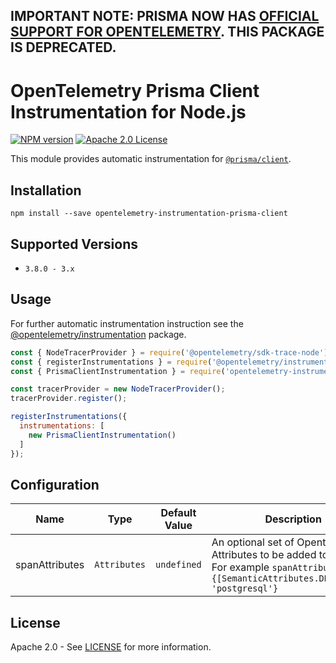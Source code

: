 ## IMPORTANT NOTE: PRISMA NOW HAS [OFFICIAL SUPPORT FOR OPENTELEMETRY](https://www.prisma.io/docs/concepts/components/prisma-client/opentelemetry-tracing). THIS PACKAGE IS DEPRECATED.

# OpenTelemetry Prisma Client Instrumentation for Node.js
[![NPM version](https://img.shields.io/npm/v/opentelemetry-instrumentation-prisma-client.svg)](https://www.npmjs.com/package/opentelemetry-instrumentation-prisma-client)
[![Apache 2.0 License](https://img.shields.io/badge/license-Apache_2.0-green.svg)](https://github.com/justindsmith/opentelemetry-instrumentations-js/blob/master/LICENSE)

This module provides automatic instrumentation for [`@prisma/client`](https://github.com/prisma/prisma/tree/main/packages/client).

## Installation

```
npm install --save opentelemetry-instrumentation-prisma-client
```

## Supported Versions
- `3.8.0 - 3.x`

## Usage
For further automatic instrumentation instruction see the [@opentelemetry/instrumentation](https://github.com/open-telemetry/opentelemetry-js/tree/main/packages/opentelemetry-instrumentation) package.

```js
const { NodeTracerProvider } = require('@opentelemetry/sdk-trace-node');
const { registerInstrumentations } = require('@opentelemetry/instrumentation');
const { PrismaClientInstrumentation } = require('opentelemetry-instrumentation-prisma-client');

const tracerProvider = new NodeTracerProvider();
tracerProvider.register();

registerInstrumentations({
  instrumentations: [
    new PrismaClientInstrumentation()
  ]
});
```

## Configuration

| Name           | Type                    | Default Value | Description                                                                                                                                       |  |
|----------------|-------------------------|---------------|---------------------------------------------------------------------------------------------------------------------------------------------------|--|
| spanAttributes | <code>Attributes</code> | `undefined`   | An optional set of Opentelemetry Attributes to be added to the span. For example `spanAttributes: {[SemanticAttributes.DB_SYSTEM]: 'postgresql'}` |  |

## License
Apache 2.0 - See [LICENSE](https://github.com/justindsmith/opentelemetry-instrumentation-js/blob/main/LICENSE) for more information.
